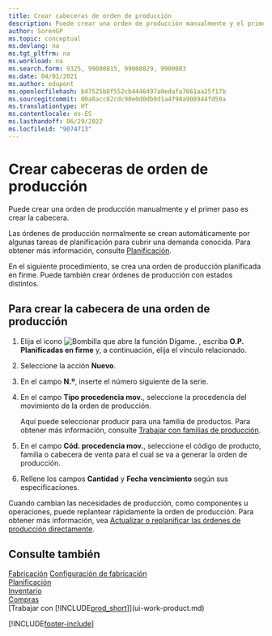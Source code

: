 ```yaml
---
title: Crear cabeceras de orden de producción
description: Puede crear una orden de producción manualmente y el primer paso es crear la cabecera.
author: SorenGP
ms.topic: conceptual
ms.devlang: na
ms.tgt_pltfrm: na
ms.workload: na
ms.search.form: 9325, 99000815, 99000829, 9900083
ms.date: 04/01/2021
ms.author: edupont
ms.openlocfilehash: b47525b8f552cb4446497a0edafa7661aa25f17b
ms.sourcegitcommit: 00a8acc82cdc90e0d0db9d1a4f98a908944fd50a
ms.translationtype: HT
ms.contentlocale: es-ES
ms.lasthandoff: 06/29/2022
ms.locfileid: "9074713"
---
```

# <a name="create-production-order-headers"></a>Crear cabeceras de orden de producción

Puede crear una orden de producción manualmente y el primer paso es crear la cabecera.

Las órdenes de producción normalmente se crean automáticamente por algunas tareas de planificación para cubrir una demanda conocida. Para obtener más información, consulte [Planificación](production-planning.md).  

En el siguiente procedimiento, se crea una orden de producción planificada en firme. Puede también crear órdenes de producción con estados distintos.  

## <a name="to-create-a-production-order-header"></a>Para crear la cabecera de una orden de producción

1. Elija el icono ![Bombilla que abre la función Dígame.](media/ui-search/search_small.png "Dígame qué desea hacer") , escriba **O.P. Planificadas en firme** y, a continuación, elija el vínculo relacionado.  
2. Seleccione la acción **Nuevo**.  
3. En el campo **N.º**, inserte el número siguiente de la serie.  
4. En el campo **Tipo procedencia mov.**, seleccione la procedencia del movimiento de la orden de producción.

    Aquí puede seleccionar producir para una familia de productos. Para obtener más información, consulte [Trabajar con familias de producción](production-how-work-family.md).
5. En el campo **Cód. procedencia mov.**, seleccione el código de producto, familia o cabecera de venta para el cual se va a generar la orden de producción.  
6. Rellene los campos **Cantidad** y **Fecha vencimiento** según sus especificaciones.  

Cuando cambian las necesidades de producción, como componentes u operaciones, puede replantear rápidamente la orden de producción. Para obtener más información, vea [Actualizar o replanificar las órdenes de producción directamente](production-how-to-replan-refresh-production-orders.md).  

## <a name="see-also"></a>Consulte también

[Fabricación](production-manage-manufacturing.md)
[Configuración de fabricación](production-configure-production-processes.md)  
[Planificación](production-planning.md)  
[Inventario](inventory-manage-inventory.md)  
[Compras](purchasing-manage-purchasing.md)  
[Trabajar con [!INCLUDE[prod_short](includes/prod_short.md)]](ui-work-product.md)


[!INCLUDE[footer-include](includes/footer-banner.md)]